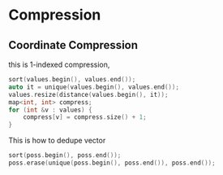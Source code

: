 # Compression

## Coordinate Compression

this is 1-indexed compression, 

```cpp
sort(values.begin(), values.end());
auto it = unique(values.begin(), values.end()); 
values.resize(distance(values.begin(), it));
map<int, int> compress;
for (int &v : values) {
    compress[v] = compress.size() + 1;
}
```

This is how to dedupe vector

```cpp
sort(poss.begin(), poss.end());
poss.erase(unique(poss.begin(), poss.end()), poss.end());
```